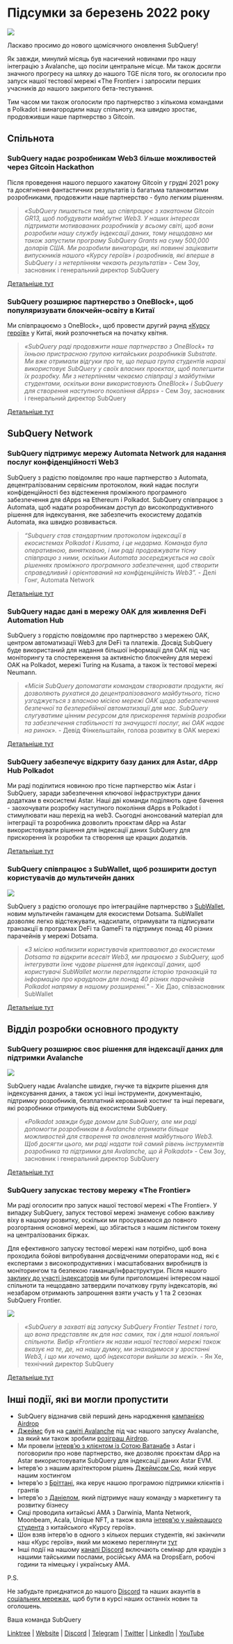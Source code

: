 # Підсумки за березень 2022 року

![](https://miro.medium.com/max/1400/1*ePGA5YU2NgY-qhQ66xAzcg.png)

Ласкаво просимо до нового щомісячного оновлення SubQuery!

Як завжди, минулий місяць був насичений новинами про нашу інтеграцію з Avalanche, що посіли центральне місце. Ми також досягли значного прогресу на шляху до нашого TGE після того, як оголосили про запуск нашої тестової мережі «The Frontier» і запросили перших учасників до нашого закритого бета-тестування.

Тим часом ми також оголосили про партнерство з кількома командами в Polkadot і винагородили нашу спільноту, яка швидко зростає, продовживши наше партнерство з Gitcoin.

## Спільнота

### SubQuery надає розробникам Web3 більше можливостей через Gitcoin Hackathon

Після проведення нашого першого хакатону Gitcoin у грудні 2021 року та досягнення фантастичних результатів із багатьма талановитими розробниками, продовжити наше партнерство - було легким рішенням.

> _«SubQuery пишається тим, що співпрацює з хакатоном Gitcoin GR13, щоб побудувати майбутнє Web3. У наших інтересах підтримати мотивованих розробників у всьому світі, щоб вони розробили нашу службу індексації даних, тому нещодавно ми також запустили програму SubQuery Grants на суму 500,000 доларів США. Ми розробили винагороди, які повинні зацікавити випускників нашого «Курсу героїв» і розробників, які вперше в SubQuery і з нетерпінням чекають результатів»_ - Сем Зоу, засновник і генеральний директор SubQuery

[Детальніше тут](../blogs/20220308-gitcoin13-hackathon.md)

### SubQuery розширює партнерство з OneBlock+, щоб популяризувати блокчейн-освіту в Китаї

Ми співпрацюємо з OneBlock+, щоб провести другий раунд [«Курсу героїв»](https://doc.subquery.network/academy/herocourse/) у Китаї, який розпочнеться на початку квітня.

> _«SubQuery раді продовжити наше партнерство з OneBlock+ та їхньою пристрасною групою китайських розробників Substrate. Ми вже отримали відгуки про те, що перша група студентів наразі використовує SubQuery у своїх власних проєктах, щоб полегшити їх розробку. Ми з нетерпінням чекаємо співпраці з майбутніми студентами, оскільки вони використовують OneBlock+ і SubQuery для створення наступного покоління dApps»_ - Сем Зоу, засновник і генеральний директор SubQuery

[Детальніше тут](../blogs/20220308-oneblock-education.md)

## SubQuery Network

### SubQuery підтримує мережу Automata Network для надання послуг конфіденційності Web3

SubQuery з радістю повідомляє про наше партнерство з Automata, децентралізованим сервісним протоколом, який надає послуги конфіденційності без відстеження проміжного програмного забезпечення для dApps на Ethereum і Polkadot. SubQuery співпрацює з Automata, щоб надати розробникам доступ до високопродуктивного рішення для індексування, яке забезпечить екосистему додатків Automata, яка швидко розвивається.

> _“Subquery став стандартним протоколом індексації в екосистемах Polkadot і Kusama, і це недарма. Команда була оперативною, винятковою, і ми раді продовжувати тісну співпрацю з ними, оскільки Automata зосереджується на своїх рішеннях проміжного програмного забезпечення, щоб створити справедливий і орієнтований на конфіденційність Web3”._ - Делі Гонг, Automata Network

[Детальніше тут](../customer_announcements/20220317-automata.md)

### SubQuery надає дані в мережу OAK для живлення DeFi Automation Hub

SubQuery з гордістю повідомляє про партнерство з мережею OAK, центром автоматизації Web3 для DeFi та платежів. Досвід SubQuery буде використаний для надання більшої інформації для OAK під час моніторингу та спостереження за активністю блокчейну для мережі OAK на Polkadot, мережі Turing на Kusama, а також їх тестової мережі Neumann.

> _«Місія SubQuery допомагати командам створювати продукти, які дозволяють рухатися до децентралізованого майбутнього, тісно узгоджується з власною місією мережі OAK щодо забезпечення безпечної та безперебійної автоматизації для мас. SubQuery слугуватиме цінним ресурсом для прискорення термінів розробки та забезпечення стабільності та значущості послуг, які OAK надає на ринок»._ - Девід Фінкельштайн, голова розвитку в OAK мережі

[Детальніше тут](../customer_announcements/20220315-oak-network.md)

### SubQuery забезпечує відкриту базу даних для Astar, dApp Hub Polkadot

Ми раді поділитися новиною про тісне партнерство між Astar і SubQuery, заради забезпечення ключової інфраструктури даних додаткам в екосистемі Astar. Наші дві команди поділяють одне бачення - заохочувати розробку наступного покоління dApps в Polkadot і стимулювати наш перехід на web3. Сьогодні анонсований матеріал для інтеграції та розробника дозволить проєктам dApp на Astar використовувати рішення для індексації даних SubQuery для прискорення їх розробки та створення ще кращих додатків.

[Детальніше тут](../customer_announcements/20220302-astar.md)

### SubQuery співпрацює з SubWallet, щоб розширити доступ користувачів до мультичейн даних

![](https://miro.medium.com/max/1400/1*2F2Itdhy6CPL0K1OF4flbA.png)

SubQuery з радістю оголошує про інтеграційне партнерство з [SubWallet](https://subwallet.app/), новим мультичейн гаманцем для екосистеми Dotsama. SubWallet дозволяє легко відстежувати, надсилати, отримувати та підписувати транзакції в програмах DeFi та GameFi та підтримує понад 40 різних парачейнів у мережі Dotsama.

> _«З місією наблизити користувачів криптовалют до екосистеми Dotsama та відкрити всесвіт Web3, ми працюємо з SubQuery, щоб інтегрувати їхнє чудове рішення для індексації даних, щоб користувачі SubWallet могли переглядати історію транзакцій та інформацію про краудлоан для понад 40 різних парачейнів Polkadot напряму в нашому розширенні."_ - Хіє Дао, співзасновник SubWallet

[Детальніше тут](../customer_announcements/20220331-subwallet.md)

## Відділ розробки основного продукту

### SubQuery розширює своє рішення для індексації даних для підтримки Avalanche

![](https://miro.medium.com/max/1400/1*d4CnfS7YSvAhxcgBEdwCiA.png)

SubQuery надає Avalanche швидке, гнучке та відкрите рішення для індексування даних, а також усі інші інструменти, документацію, підтримку розробників, безплатний керований хостинг та інші переваги, які розробники отримують від екосистеми SubQuery.

> _«Polkadot завжди буде домом для SubQuery, але ми раді допомогти розробникам в Avalanche отримати більше можливостей для створення та оновлення майбутнього Web3. Щоб досягти цього, ми раді надати той самий рівень інструментів розробника та підтримки для Avalanche, що й Polkadot»_ - Сем Зоу, засновник і генеральний директор SubQuery

[Детальніше тут](../blogs/20220321-avalache.md)

### SubQuery запускає тестову мережу «The Frontier»

Ми раді оголосити про запуск нашої тестової мережі «The Frontier». У випадку SubQuery, запуск тестової мережі знаменує собою важливу віху в нашому розвитку, оскільки ми просуваємося до повного розгортання основної мережі, що збігається з нашим лістингом токену на централізованих біржах.

Для ефективного запуску тестової мережі нам потрібно, щоб вона проходила бойові випробування досвідченими операторами нод, які є експертами з високопродуктивних і масштабованих виробництв із моніторингом та безпекою гаманця/інфраструктури. Після нашого [заклику до участі індексаторів](../blogs/20211202-indexer-invitation.md) ми були приголомшені інтересом нашої спільноти та нещодавно затвердили початкову групу індексаторів, які незабаром отримають запрошення взяти участь у 1 та 2 сезонах SubQuery Frontier.

![](https://miro.medium.com/max/1400/1*_iqge0IqXriY7Zl0hUKQ3g.png)

> _«SubQuery в захваті від запуску SubQuery Frontier Testnet і того, що вона представляє як для нас самих, так і для нашої лояльної спільноти. Вибір «Frontier» як назви нашої тестової мережі також вказує на те, де, на нашу думку, ми знаходимося у зростанні Web3, і що ми хочемо, щоб індексатори вийшли за межі»._ - Ян Хе, технічний директор SubQuery

[Детальніше тут](../blogs/20220330-frontier-testnet.md)

## Інші події, які ви могли пропустити

- SubQuery відзначив свій перший день народження [кампанією Airdrop](https://gleam.io/leBTF/subquery-1st-birthday-airdrop-)
- [Джеймс](https://matchstiq.io/stories/james-bayly-head-of-business-development-at-subquery/) був на [саміті Avalanche](https://www.avalanchesummit.com/agenda/speakers/1565739) під час нашого запуску Avalanche, за який ми також зробили [розіграш Airdrop](https://gleam.io/pPoMH/-subquery-x-avalanche-airdrop-competition).
- Ми провели [інтерв’ю з клієнтом із Сотою Ватанабе](https://www.youtube.com/watch?v=KczSlTcb6aw) з Astar і поговорили про нове партнерство, яке дозволяє проєктам dApp на Astar використовувати SubQuery для індексації даних Astar EVM.
- Інтерв’ю з нашим архітектором рішень [Джеймсом Сю](https://www.youtube.com/watch?v=K-d-3JA5IsA), який керує нашим хостингом
- Інтерв’ю з [Бріттані](https://www.youtube.com/watch?v=IyKg2Gu2A8g), яка керує нашою програмою підтримки клієнтів і грантів
- Інтерв’ю з [Даніелом](https://www.youtube.com/watch?v=meaictYiskI&feature=youtu.be), який підтримує нашу команду з маркетингу та розвитку бізнесу
- Сиці проводила китайські AMA з Darwinia, Manta Network, Moonbeam, Acala, Unique NFT, а також взяла [інтерв'ю у найкращого студента](https://www.youtube.com/watch?v=z13w7GmpZWw) з китайського «Курсу героїв».
- Шон взяв інтерв’ю в одного з кількох перших студентів, які закінчили наш «Курс героїв», який ми можемо переглянути [тут](https://www.youtube.com/watch?v=pItgREDAprc)
- Інші події на нашому [каналі Discord](https://discord.com/invite/subquery) включають семінар для краудін з нашими тайськими послами, російську AMA на DropsEarn, робочі години та німецьку і українську AMA.

P.S.

Не забудьте приєднатися до нашого [Discord](https://discord.com/invite/subquery) та наших акаунтів в [соціальних мережах](https://linktr.ee/subquerynetwork), щоб бути в курсі наших останніх новин та оголошень.

Ваша команда SubQuery

[Linktree](https://linktr.ee/subquerynetwork) | [Website](https://subquery.network/) | [Discord](https://discord.com/invite/78zg8aBSMG) | [Telegram](https://t.me/subquerynetwork) | [Twitter](https://twitter.com/subquerynetwork) | [LinkedIn](https://www.linkedin.com/company/subquery) | [YouTube](https://www.youtube.com/channel/UCi1a6NUUjegcLHDFLr7CqLw)
